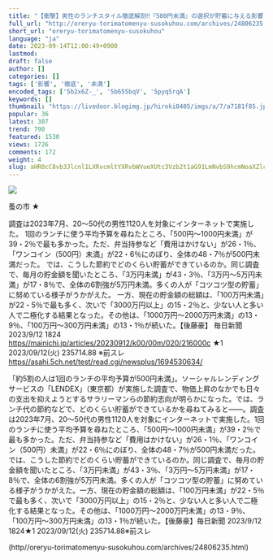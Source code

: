 ```yaml
---
title: "【衝撃】男性のランチスタイル徹底解剖‼『500円未満』の選択が貯蓄に与える影響とは？ "
full_url: "http://oreryu-torimatomenyu-susokuhou.com/archives/24806235.html"
short_url: "oreryu-torimatomenyu-susokuhou"
language: "ja"
date: 2023-09-14T12:00:49+0900
lastmod: 
draft: false
author: []
categories: []
tags: ['影響', '徹底', '未満']
encoded_tags: ['5b2x6Z-_', '5b655bqV', '5pyq5rqA']
keywords: []
thumbnail: "https://livedoor.blogimg.jp/hiroki0405/imgs/a/7/a7181f85.jpg"
popular: 36
latest: 307
trend: 790
featured: 1530
views: 1726
comments: 172
weight: 4
slug: aHR0cC8vb3Jlcnl1LXRvcmltYXRvbWVueXUtc3Vzb2t1aG91LmNvbS9hcmNoaXZlcy8yNDgwNjIzNS5odG1s
---
```


![](https://livedoor.blogimg.jp/hiroki0405/imgs/a/7/a7181f85.jpg)

<div><p>蚤の市 ★ </p> 調査は2023年7月、20～50代の男性1120人を対象にインターネットで実施した。 1回のランチに使う平均予算を尋ねたところ、「500円～1000円未満」が39・2％で最も多かった。ただ、弁当持参など「費用はかけない」が26・1％、「ワンコイン（500円）未満」が22・6％にのぼり、全体の48・7％が500円未満だった。 では、こうした節約でどのくらい貯蓄ができているのか。同じ調査で、毎月の貯金額を聞いたところ、「3万円未満」が43・3％、「3万円～5万円未満」が17・8％で、全体の6割強が5万円未満。多くの人が「コツコツ型の貯蓄」に努めている様子がうかがえた。 一方、現在の貯金額の総額は、「100万円未満」が22・5％で最も多く、次いで「3000万円以上」の15・2％と、少ない人と多い人で二極化する結果となった。その他は、「1000万円～2000万円未満」の13・9％、「100万円～300万円未満」の13・1％が続いた。【後藤豪】 毎日新聞 2023/9/12 1824 <a target='_blank' href='https//mainichi.jp/articles/20230912/k00/00m/020/216000c'>https//mainichi.jp/articles/20230912/k00/00m/020/216000c</a> ★1 2023/09/12(火) 235714.88 ※前スレ <a target='_blank' href='https//asahi.5ch.net/test/read.cgi/newsplus/1694530634/'>https//asahi.5ch.net/test/read.cgi/newsplus/1694530634/</a> <p>「約5割の人は1回のランチの平均予算が500円未満」。ソーシャルレンディングサービスの「LENDEX」（東京都）が実施した調査で、物価上昇のなかでも日々の支出を抑えようとするサラリーマンらの節約志向が明らかになった。では、ランチ代の節約などで、どのくらい貯蓄ができているかを尋ねてみると――。調査は2023年7月、20～50代の男性1120人を対象にインターネットで実施した。1回のランチに使う平均予算を尋ねたところ、「500円～1000円未満」が39・2％で最も多かった。ただ、弁当持参など「費用はかけない」が26・1％、「ワンコイン（500円）未満」が22・6％にのぼり、全体の48・7％が500円未満だった。では、こうした節約でどのくらい貯蓄ができているのか。同じ調査で、毎月の貯金額を聞いたところ、「3万円未満」が43・3％、「3万円～5万円未満」が17・8％で、全体の6割強が5万円未満。多くの人が「コツコツ型の貯蓄」に努めている様子がうかがえた。一方、現在の貯金額の総額は、「100万円未満」が22・5％で最も多く、次いで「3000万円以上」の15・2％と、少ない人と多い人で二極化する結果となった。その他は、「1000万円～2000万円未満」の13・9％、「100万円～300万円未満」の13・1％が続いた。【後藤豪】毎日新聞 2023/9/12 1824★1 2023/09/12(火) 235714.88※前スレ</p></div>

(http//oreryu-torimatomenyu-susokuhou.com/archives/24806235.html)
